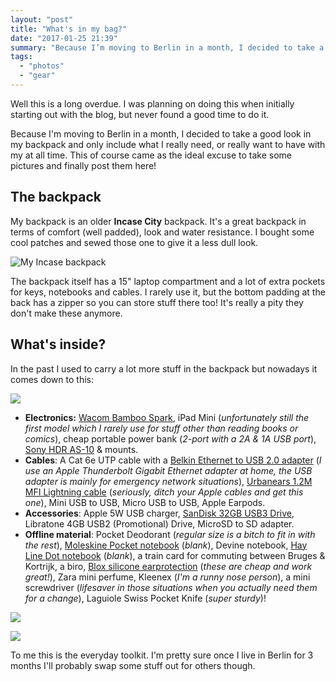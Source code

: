 ```yaml
---
layout: "post"
title: "What's in my bag?"
date: "2017-01-25 21:39"
summary: "Because I’m moving to Berlin in a month, I decided to take a good look in my backpack and only include what I really need, or really want to have with my at all time. This of course came as the ideal excuse to take some pictures and finally post them here!"
tags:
  - "photos"
  - "gear"
---
```

Well this is a long overdue. I was planning on doing this when initially starting out with the blog, but never found a good time to do it.

Because I'm moving to Berlin in a month, I decided to take a good look in my backpack and only include what I really need, or really want to have with my at all time. This of course came as the ideal excuse to take some pictures and finally post them here!

## The backpack
My backpack is an older __Incase City__ backpack. It's a great backpack in terms of comfort (well padded), look and water resistance. I bought some cool patches and sewed those one to give it a less dull look.

![My Incase backpack](https://res.cloudinary.com/thibault-maekelbergh/image/upload/c_scale,h_1921,q_auto:best/v1485377112/whats%20in%20my%20bag/_DSC0018.jpg)

The backpack itself has a 15" laptop compartment and a lot of extra pockets for keys, notebooks and cables. I rarely use it, but the bottom padding at the back has a zipper so you can store stuff there too! It's really a pity they don't make these anymore.

## What's inside?
In the past I used to carry a lot more stuff in the backpack but nowadays it comes down to this:

![](https://res.cloudinary.com/thibault-maekelbergh/image/upload/c_scale,h_1531,q_auto:best/v1485377109/whats%20in%20my%20bag/_DSC0002.jpg)

* __Electronics:__ [Wacom Bamboo Spark](https://www.amazon.com/Wacom-Bamboo-Gadget-Pocket-CDS600G/dp/B010PKT6C2/ref=sr_1_2?ie=UTF8&qid=1485433916&sr=8-2&keywords=wacom+bamboo+spark), iPad Mini (_unfortunately still the first model which I rarely use for stuff other than reading books or comics_), cheap portable power bank (_2-port with a 2A & 1A USB port_), [Sony HDR AS-10](https://www.amazon.com/Action-Sony-HDR-AS10-Discontinued-Manufacturer/dp/B0090EC5NC/ref=sr_1_2?ie=UTF8&qid=1485434008&sr=8-2&keywords=sony+hdr-as10) & mounts.
* __Cables__: A Cat 6e UTP cable with a [Belkin Ethernet to USB 2.0 adapter](https://www.amazon.com/Belkin-USB-2-0-Ethernet-Adapter/dp/B00E9655LU/ref=sr_1_1?ie=UTF8&qid=1485434078&sr=8-1&keywords=belkin+ethernet+usb) (_I use an Apple Thunderbolt Gigabit Ethernet adapter at home, the USB adapter is mainly for emergency network situations_), [Urbanears 1.2M MFI Lightning cable](https://www.amazon.com/Urbanears-Concerned-Charging-Cable-156255/dp/B01F9A9HEA/ref=sr_1_2?ie=UTF8&qid=1485434107&sr=8-2&keywords=urbanears+cable) (_seriously, ditch your Apple cables and get this one_), Mini USB to USB, Micro USB to USB, Apple Earpods.
* __Accessories__: Apple 5W USB charger, [SanDisk 32GB USB3 Drive](https://www.amazon.com/SanDisk-Ultra-Transfer-Speeds-s-SDCZ48-032G-UAM46/dp/B00KYK2AKO/ref=sr_1_fkmr2_1?ie=UTF8&qid=1485434153&sr=8-1-fkmr2&keywords=SanDisk+32GB+USB3+Drive), Libratone 4GB USB2 (Promotional) Drive, MicroSD to SD adapter.
* __Offline material__: Pocket Deodorant (_regular size is a bitch to fit in with the rest_), [Moleskine Pocket notebook](https://www.amazon.com/Moleskine-Reporter-Notebook-Pocket-Notebooks/dp/8862932987/ref=sr_1_16?ie=UTF8&qid=1485434181&sr=8-16&keywords=moleskine+pocket+blank) (_blank_), Devine notebook, [Hay Line Dot notebook](http://hay.dk/m/productzoom.php?top=acc_rugs&mid=Office&img=4&pid=line-dot) (_blank_), a train card for commuting between Bruges & Kortrijk, a biro, [Blox silicone earprotection](https://blox.info/en/produit/blox-disco-4/) (_these are cheap and work great!_), Zara mini perfume, Kleenex (_I'm a runny nose person_), a mini screwdriver (_lifesaver in those situations when you actually need them for a change_), Laguiole Swiss Pocket Knife (_super sturdy_)!

![](https://res.cloudinary.com/thibault-maekelbergh/image/upload/c_scale,h_1846,q_auto:best/v1485377105/whats%20in%20my%20bag/_DSC0007.jpg)

![](http://res.cloudinary.com/thibault-maekelbergh/image/upload/c_scale,q_auto:best,w_2882/v1485377102/whats%20in%20my%20bag/_DSC0008.jpg)

To me this is the everyday toolkit. I'm pretty sure once I live in Berlin for 3 months I'll probably swap some stuff out for others though.
